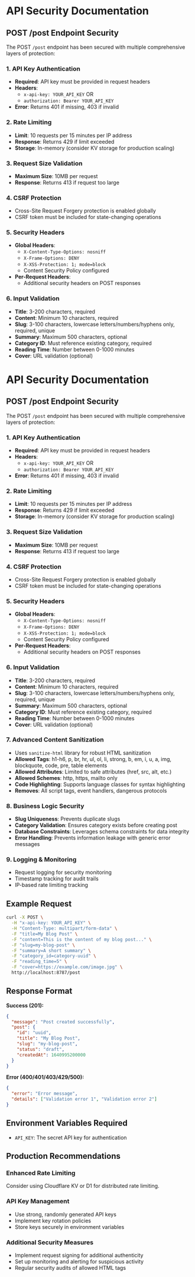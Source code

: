 # API Security Documentation

## POST /post Endpoint Security

The POST `/post` endpoint has been secured with multiple comprehensive layers of protection:

### 1. API Key Authentication

- **Required**: API key must be provided in request headers
- **Headers**:
  - `x-api-key: YOUR_API_KEY` OR
  - `authorization: Bearer YOUR_API_KEY`
- **Error**: Returns 401 if missing, 403 if invalid

### 2. Rate Limiting

- **Limit**: 10 requests per 15 minutes per IP address
- **Response**: Returns 429 if limit exceeded
- **Storage**: In-memory (consider KV storage for production scaling)

### 3. Request Size Validation

- **Maximum Size**: 10MB per request
- **Response**: Returns 413 if request too large

### 4. CSRF Protection

- Cross-Site Request Forgery protection is enabled globally
- CSRF token must be included for state-changing operations

### 5. Security Headers

- **Global Headers**:
  - `X-Content-Type-Options: nosniff`
  - `X-Frame-Options: DENY`
  - `X-XSS-Protection: 1; mode=block`
  - Content Security Policy configured
- **Per-Request Headers**:
  - Additional security headers on POST responses

### 6. Input Validation

- **Title**: 3-200 characters, required
- **Content**: Minimum 10 characters, required
- **Slug**: 3-100 characters, lowercase letters/numbers/hyphens only, required, unique
- **Summary**: Maximum 500 characters, optional
- **Category ID**: Must reference existing category, required
- **Reading Time**: Number between 0-1000 minutes
- **Cover**: URL validation (optional)

# API Security Documentation

## POST /post Endpoint Security

The POST `/post` endpoint has been secured with multiple comprehensive layers of protection:

### 1. API Key Authentication

- **Required**: API key must be provided in request headers
- **Headers**:
  - `x-api-key: YOUR_API_KEY` OR
  - `authorization: Bearer YOUR_API_KEY`
- **Error**: Returns 401 if missing, 403 if invalid

### 2. Rate Limiting

- **Limit**: 10 requests per 15 minutes per IP address
- **Response**: Returns 429 if limit exceeded
- **Storage**: In-memory (consider KV storage for production scaling)

### 3. Request Size Validation

- **Maximum Size**: 10MB per request
- **Response**: Returns 413 if request too large

### 4. CSRF Protection

- Cross-Site Request Forgery protection is enabled globally
- CSRF token must be included for state-changing operations

### 5. Security Headers

- **Global Headers**:
  - `X-Content-Type-Options: nosniff`
  - `X-Frame-Options: DENY`
  - `X-XSS-Protection: 1; mode=block`
  - Content Security Policy configured
- **Per-Request Headers**:
  - Additional security headers on POST responses

### 6. Input Validation

- **Title**: 3-200 characters, required
- **Content**: Minimum 10 characters, required
- **Slug**: 3-100 characters, lowercase letters/numbers/hyphens only, required, unique
- **Summary**: Maximum 500 characters, optional
- **Category ID**: Must reference existing category, required
- **Reading Time**: Number between 0-1000 minutes
- **Cover**: URL validation (optional)

### 7. Advanced Content Sanitization

- Uses `sanitize-html` library for robust HTML sanitization
- **Allowed Tags**: h1-h6, p, br, hr, ul, ol, li, strong, b, em, i, u, a, img, blockquote, code, pre, table elements
- **Allowed Attributes**: Limited to safe attributes (href, src, alt, etc.)
- **Allowed Schemes**: http, https, mailto only
- **Code Highlighting**: Supports language classes for syntax highlighting
- **Removes**: All script tags, event handlers, dangerous protocols

### 8. Business Logic Security

- **Slug Uniqueness**: Prevents duplicate slugs
- **Category Validation**: Ensures category exists before creating post
- **Database Constraints**: Leverages schema constraints for data integrity
- **Error Handling**: Prevents information leakage with generic error messages

### 9. Logging & Monitoring

- Request logging for security monitoring
- Timestamp tracking for audit trails
- IP-based rate limiting tracking

## Example Request

```bash
curl -X POST \
  -H "x-api-key: YOUR_API_KEY" \
  -H "Content-Type: multipart/form-data" \
  -F "title=My Blog Post" \
  -F "content=This is the content of my blog post..." \
  -F "slug=my-blog-post" \
  -F "summary=A short summary" \
  -F "category_id=category-uuid" \
  -F "reading_time=5" \
  -F "cover=https://example.com/image.jpg" \
  http://localhost:8787/post
```

## Response Format

**Success (201):**

```json
{
  "message": "Post created successfully",
  "post": {
    "id": "uuid",
    "title": "My Blog Post",
    "slug": "my-blog-post",
    "status": "draft",
    "createdAt": 1640995200000
  }
}
```

**Error (400/401/403/429/500):**

```json
{
  "error": "Error message",
  "details": ["Validation error 1", "Validation error 2"]
}
```

## Environment Variables Required

- `API_KEY`: The secret API key for authentication

## Production Recommendations

### Enhanced Rate Limiting

Consider using Cloudflare KV or D1 for distributed rate limiting.

### API Key Management

- Use strong, randomly generated API keys
- Implement key rotation policies
- Store keys securely in environment variables

### Additional Security Measures

- Implement request signing for additional authenticity
- Set up monitoring and alerting for suspicious activity
- Regular security audits of allowed HTML tags
